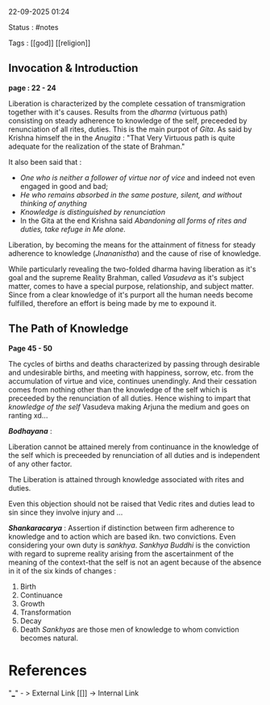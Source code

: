 22-09-2025 01:24

Status : #notes 

Tags : [[god]] [[religion]] 

## Invocation & Introduction

**page : 22 - 24**

Liberation is characterized by the complete cessation of transmigration together with it's causes. 
Results from the *dharma* (virtuous path) consisting on steady adherence to knowledge of the self, preceeded by renunciation of all rites, duties. This is the main purpot of *Gita*. As said by Krishna himself the in the *Anugita* : "That Very Virtuous path is quite adequate for the realization of the state of Brahman."

It also been said that :
- *One who is neither a follower of virtue nor of vice* and indeed not even engaged in good and bad;
- *He who remains absorbed in the same posture, silent, and without thinking of anything*
- *Knowledge is distinguished by renunciation*
- In the Gita at the end Krishna said *Abandoning all forms of rites and duties, take refuge in Me alone.* 

Liberation, by becoming the means for the attainment of fitness for steady adherence to knowledge 
(*Jnananistha*) and the cause of rise of knowledge. 

While particularly revealing the two-folded dharma having liberation as it's goal and the supreme Reality Brahman, called *Vasudeva* as it's subject matter, comes to have a special purpose, relationship, and subject matter. Since from a clear knowledge of it's purport all the human needs become fulfilled, therefore an effort is being made by me to expound it.

## The Path of Knowledge

**Page 45 - 50**

The cycles of births and deaths characterized by passing through desirable and undesirable births, and meeting with happiness, sorrow, etc. from the accumulation of virtue and vice, continues unendingly. And their cessation comes from nothing other than the knowledge of the self which is preceeded by the renunciation of all duties. Hence wishing to impart that *knowledge of the self*  Vasudeva making Arjuna the medium and goes on ranting xd...

***Bodhayana*** : 

Liberation cannot be attained merely from continuance in the knowledge of the self which is preceeded by renunciation of all duties and is independent of any other factor. 

The Liberation is attained through knowledge associated with rites and duties. 

Even this objection should not be raised that Vedic rites and duties lead to sin since they involve injury and ...

***Shankaracarya*** :
Assertion if distinction between  firm adherence to knowledge and to action which are based ikn. two convictions. 
Even considering your own duty is *sankhya*.
*Sankhya Buddhi* is the conviction with regard to supreme reality arising from the ascertainment of the meaning of the context-that the self is not an agent because of the absence in it of the six kinds of changes : 
1. Birth
2. Continuance
3. Growth
4. Transformation
5. Decay
6. Death
*Sankhyas* are those men of knowledge to whom conviction becomes natural.
# References


"[_]("")" - >  External Link
[[]] -> Internal Link

